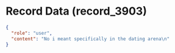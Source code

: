 # Record Data (record_3903)

```json
{
  "role": "user",
  "content": "No i meant specifically in the dating arena\n"
}
```
